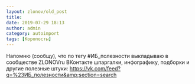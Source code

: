 ```yaml
---
layout: zlonov/old_post
title: 
date: 2019-07-29 18:13
author: admin
category: autoimport
tags: [Коропосты]
---
```


Напомню (сообщу), что по тегу #ИБ_полезности выкладываю в сообществе ZLONOVru ВКонтакте шпаргалки, инфографику, подборки и другие полезные штуки: <a href="https://vk.com/feed?q=%23ИБ_полезности&amp;section=search">https://vk.com/feed?q=%23ИБ_полезности&amp;section=search</a>

